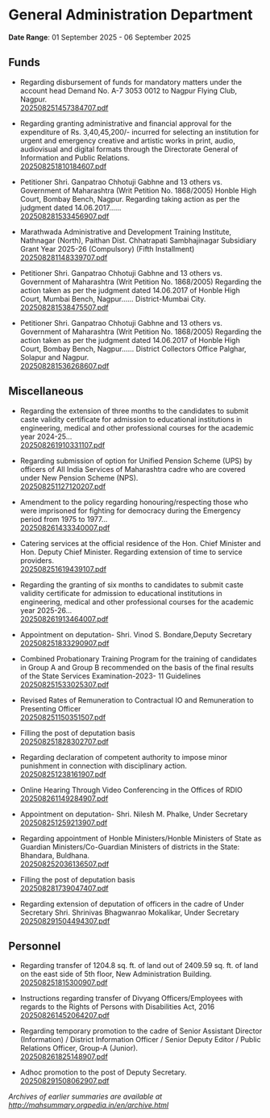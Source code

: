 # General Administration Department

**Date Range**: 01 September 2025 - 06 September 2025


## Funds
- Regarding disbursement of funds for mandatory matters under the account head Demand No. A-7 3053 0012 to Nagpur Flying Club, Nagpur.\
  [202508251457384707.pdf](https://gr.maharashtra.gov.in/Site/Upload/Government%20Resolutions/English/202508251457384707.pdf)

- Regarding granting administrative and financial approval for the expenditure of Rs. 3,40,45,200/- incurred for selecting an institution for urgent and emergency creative and artistic works in print, audio, audiovisual and digital formats through the Directorate General of Information and Public Relations.\
  [202508251810184607.pdf](https://gr.maharashtra.gov.in/Site/Upload/Government%20Resolutions/English/202508251810184607.pdf)

- Petitioner Shri. Ganpatrao Chhotuji Gabhne and 13 others vs. Government of Maharashtra (Writ Petition No. 1868/2005) Honble High Court, Bombay Bench, Nagpur. Regarding taking action as per the judgment dated 14.06.2017......\
  [202508281533456907.pdf](https://gr.maharashtra.gov.in/Site/Upload/Government%20Resolutions/English/202508281533456907.pdf)

- Marathwada Administrative and Development Training Institute, Nathnagar (North), Paithan Dist. Chhatrapati Sambhajinagar Subsidiary Grant Year 2025-26 (Compulsory) (Fifth Installment)\
  [202508281148339707.pdf](https://gr.maharashtra.gov.in/Site/Upload/Government%20Resolutions/English/202508281148339707.pdf)

- Petitioner Shri. Ganpatrao Chhotuji Gabhne and 13 others vs. Government of Maharashtra (Writ Petition No. 1868/2005) Regarding the action taken as per the judgment dated 14.06.2017 of Honble High Court, Mumbai Bench, Nagpur...... District-Mumbai City.\
  [202508281538475507.pdf](https://gr.maharashtra.gov.in/Site/Upload/Government%20Resolutions/English/202508281538475507.pdf)

- Petitioner Shri. Ganpatrao Chhotuji Gabhne and 13 others vs. Government of Maharashtra (Writ Petition No. 1868/2005) Regarding the action taken as per the judgment dated 14.06.2017 of Honble High Court, Bombay Bench, Nagpur...... District Collectors Office Palghar, Solapur and Nagpur.\
  [202508281536268607.pdf](https://gr.maharashtra.gov.in/Site/Upload/Government%20Resolutions/English/202508281536268607.pdf)

## Miscellaneous
- Regarding the extension of three months to the candidates to submit caste validity certificate for admission to educational institutions in engineering, medical and other professional courses for the academic year 2024-25...\
  [202508261910331107.pdf](https://gr.maharashtra.gov.in/Site/Upload/Government%20Resolutions/English/202508261910331107.pdf)

- Regarding submission of option for Unified Pension Scheme (UPS) by officers of All India Services of Maharashtra cadre who are covered under New Pension Scheme (NPS).\
  [202508251127120207.pdf](https://gr.maharashtra.gov.in/Site/Upload/Government%20Resolutions/English/202508251127120207.pdf)

- Amendment to the policy regarding honouring/respecting those who were imprisoned for fighting for democracy during the Emergency period from 1975 to 1977...\
  [202508261433340007.pdf](https://gr.maharashtra.gov.in/Site/Upload/Government%20Resolutions/English/202508261433340007.pdf)

- Catering services at the official residence of the Hon. Chief Minister and Hon. Deputy Chief Minister. Regarding extension of time to service providers.\
  [202508251619439107.pdf](https://gr.maharashtra.gov.in/Site/Upload/Government%20Resolutions/English/202508251619439107.pdf)

- Regarding the granting of six months to candidates to submit caste validity certificate for admission to educational institutions in engineering, medical and other professional courses for the academic year 2025-26...\
  [202508261913464007.pdf](https://gr.maharashtra.gov.in/Site/Upload/Government%20Resolutions/English/202508261913464007.pdf)

- Appointment on deputation- Shri. Vinod S. Bondare,Deputy Secretary\
  [202508251833290907.pdf](https://gr.maharashtra.gov.in/Site/Upload/Government%20Resolutions/English/202508251833290907.pdf)

- Combined Probationary Training Program for the training of candidates in Group A and Group B recommended on the basis of the final results of the State Services Examination-2023- 11 Guidelines\
  [202508251533025307.pdf](https://gr.maharashtra.gov.in/Site/Upload/Government%20Resolutions/English/202508251533025307.pdf)

- Revised Rates of Remuneration to  Contractual IO and  Remuneration to Presenting Officer\
  [202508251150351507.pdf](https://gr.maharashtra.gov.in/Site/Upload/Government%20Resolutions/English/202508251150351507....pdf)

- Filling the post of deputation basis\
  [202508251828302707.pdf](https://gr.maharashtra.gov.in/Site/Upload/Government%20Resolutions/English/202508251828302707.pdf)

- Regarding declaration of competent authority to impose minor punishment in connection with disciplinary action.\
  [202508251238161907.pdf](https://gr.maharashtra.gov.in/Site/Upload/Government%20Resolutions/English/202508251238161907.pdf)

- Online Hearing Through Video Conferencing in the Offices of RDIO\
  [202508261149284907.pdf](https://gr.maharashtra.gov.in/Site/Upload/Government%20Resolutions/English/202508261149284907.pdf)

- Appointment on deputation- Shri. Nilesh M. Phalke, Under Secretary\
  [202508251259213907.pdf](https://gr.maharashtra.gov.in/Site/Upload/Government%20Resolutions/English/202508251259213907.pdf)

- Regarding appointment of Honble Ministers/Honble Ministers of State as Guardian Ministers/Co-Guardian Ministers of districts in the State: Bhandara, Buldhana.\
  [202508252036136507.pdf](https://gr.maharashtra.gov.in/Site/Upload/Government%20Resolutions/English/202508252036136507...pdf)

- Filling the post of deputation basis\
  [202508281739047407.pdf](https://gr.maharashtra.gov.in/Site/Upload/Government%20Resolutions/English/202508281739047407.pdf)

- Regarding extension of deputation of officers in the cadre of Under Secretary  Shri. Shrinivas Bhagwanrao Mokalikar, Under Secretary\
  [202508291504494307.pdf](https://gr.maharashtra.gov.in/Site/Upload/Government%20Resolutions/English/202508291504494307.pdf)

## Personnel
- Regarding transfer of 1204.8 sq. ft. of land out of 2409.59 sq. ft. of land on the east side of 5th floor, New Administration Building.\
  [202508251815300907.pdf](https://gr.maharashtra.gov.in/Site/Upload/Government%20Resolutions/English/202508251815300907.pdf)

- Instructions regarding transfer of Divyang Officers/Employees with regards to the Rights of Persons with Disabilities Act, 2016\
  [202508261452064207.pdf](https://gr.maharashtra.gov.in/Site/Upload/Government%20Resolutions/English/202508261452064207.pdf)

- Regarding temporary promotion to the cadre of Senior Assistant Director (Information) / District Information Officer / Senior Deputy Editor / Public Relations Officer, Group-A (Junior).\
  [202508261825148907.pdf](https://gr.maharashtra.gov.in/Site/Upload/Government%20Resolutions/English/202508261825148907.pdf)

- Adhoc promotion to the post of Deputy Secretary.\
  [202508291508062907.pdf](https://gr.maharashtra.gov.in/Site/Upload/Government%20Resolutions/English/202508291508062907.pdf)


*Archives of earlier summaries are available at http://mahsummary.orgpedia.in/en/archive.html*